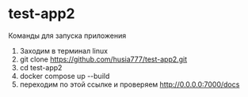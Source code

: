# test-app2
Команды для запуска приложения
1) Заходим в терминал linux
2) git clone https://github.com/husia777/test-app2.git
3) cd test-app2
4) docker compose up --build
5) переходим по этой ссылке и проверяем http://0.0.0.0:7000/docs
